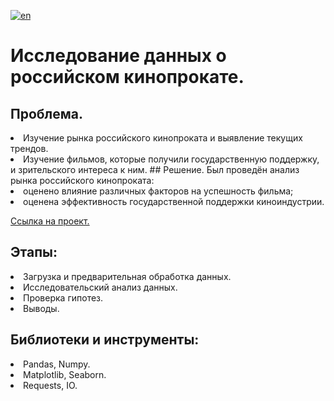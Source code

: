 [![en](https://img.shields.io/badge/lang-en-red.svg)](README.en.md)

# Исследование данных о российском кинопрокате.

## Проблема.
<li>Изучение рынка российского кинопроката и выявление текущих трендов.<br>
<li>Изучение фильмов, которые получили государственную поддержку, и зрительского интереса к ним.
## Решение.
Был проведён анализ рынка российского кинопроката:
<li>оценено влияние различных факторов на успешность фильма;
<li>оценена эффективность государственной поддержки киноиндустрии.

[Ссылка на проект.](https://github.com/mrBrain101/Yandex_Practicum_projects/blob/9045587e6385411002522d97a2f8c578d708a438/Research_Projects/03_Research_MC_Movie_Market/Ya_Practicum_Research_MC_Movie_Market_distr.ipynb)

## Этапы:
<li>Загрузка и предварительная обработка данных.
<li>Исследовательский анализ данных. 
<li>Проверка гипотез.
<li>Выводы.
  
## Библиотеки и инструменты:
<li>Pandas, Numpy.
<li>Matplotlib, Seaborn.
<li>Requests, IO.
